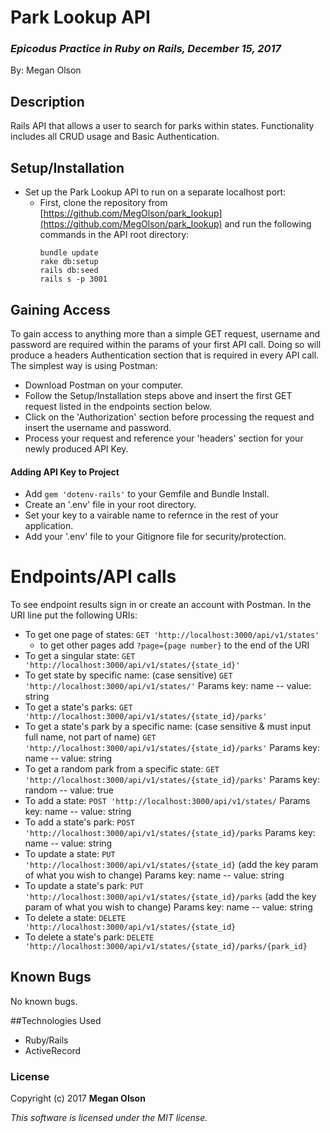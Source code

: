 # Park Lookup API
### _Epicodus Practice in Ruby on Rails, December 15, 2017_

By: Megan Olson

## Description

Rails API that allows a user to search for parks within states. Functionality includes all CRUD usage and Basic Authentication.

## Setup/Installation

* Set up the Park Lookup API to run on a separate localhost port:
  * First, clone the repository from [https://github.com/MegOlson/park_lookup](https://github.com/MegOlson/park_lookup) and run the following commands in the API root directory:
    ```
    bundle update
    rake db:setup
    rails db:seed
    rails s -p 3001
    ```
## Gaining Access

To gain access to anything more than a simple GET request, username and password are required within the params of your first API call. Doing so will produce a headers Authentication section that is required in every API call. The simplest way is using Postman:

* Download Postman on your computer.
* Follow the Setup/Installation steps above and insert the first GET request listed in the endpoints section below.
* Click on the 'Authorization' section before processing the request and insert the username and password.
* Process your request and reference your 'headers' section for your newly produced API Key.

#### Adding API Key to Project

* Add `gem 'dotenv-rails'` to your Gemfile and Bundle Install.
* Create an '.env' file in your root directory.
* Set your key to a vairable name to refernce in the rest of your application.
* Add your '.env' file to your Gitignore file for security/protection.

# Endpoints/API calls

To see endpoint results sign in or create an account with Postman.
In the URI line put the following URIs:

* To get one page of states:
  `GET 'http://localhost:3000/api/v1/states'`
  * to get other pages add `?page={page number}` to the end of the URI
* To get a singular state:
  `GET 'http://localhost:3000/api/v1/states/{state_id}'`
* To get state by specific name: (case sensitive)
  `GET 'http://localhost:3000/api/v1/states/'`
  Params key: name -- value: string
* To get a state's parks:
  `GET 'http://localhost:3000/api/v1/states/{state_id}/parks'`
* To get a state's park by a specific name: (case sensitive & must input full name, not part of name)
  `GET 'http://localhost:3000/api/v1/states/{state_id}/parks'`
  Params key: name -- value: string
* To get a random park from a specific state:
  `GET 'http://localhost:3000/api/v1/states/{state_id}/parks'`
  Params key: random -- value: true
* To add a state:
  `POST 'http://localhost:3000/api/v1/states/`
  Params key: name -- value: string
* To add a state's park:
  `POST 'http://localhost:3000/api/v1/states/{state_id}/parks`
  Params key: name -- value: string
* To update a state:
  `PUT 'http://localhost:3000/api/v1/states/{state_id}`
  (add the key param of what you wish to change)
  Params key: name -- value: string
* To update a state's park:
  `PUT 'http://localhost:3000/api/v1/states/{state_id}/parks`
  (add the key param of what you wish to change)
  Params key: name -- value: string
* To delete a state:
  `DELETE 'http://localhost:3000/api/v1/states/{state_id}`
* To delete a state's park:
  `DELETE 'http://localhost:3000/api/v1/states/{state_id}/parks/{park_id}`

## Known Bugs

No known bugs.

##Technologies Used

* Ruby/Rails
* ActiveRecord

### License

Copyright (c) 2017 **Megan Olson**

*This software is licensed under the MIT license.*
